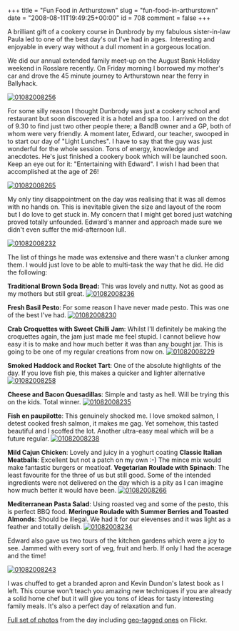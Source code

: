 +++
title = "Fun Food in Arthurstown"
slug = "fun-food-in-arthurstown"
date = "2008-08-11T19:49:25+00:00"
id = 708
comment = false
+++

A brilliant gift of a cookery course in Dunbrody by my fabulous sister-in-law Paula led to one of the best day's out I've had in ages.  Interesting and enjoyable in every way without a dull moment in a gorgeous location.

We did our annual extended family meet-up on the August Bank Holiday weekend in Rosslare recently. On Friday morning I borrowed my mother's car and drove the 45 minute journey to Arthurstown near the ferry in Ballyhack.

[![01082008256](/images/flickr/2024_download/2752376585_122ab01dc7.jpg)](http://www.flickr.com/photos/bandon1/2752376585/ "01082008256 by bandon1, on Flickr")

For some silly reason I thought Dunbrody was just a cookery school and restaurant but soon discovered it is a hotel and spa too. I arrived on the dot of 9.30 to find just two other people there; a BandB owner and a GP, both of whom were very friendly. A moment later, Edward, our teacher, swooped in to start our day of "Light Lunches". I have to say that the guy was just wonderful for the whole session. Tons of energy, knowledge and anecdotes. He's just finished a cookery book which will be launched soon. Keep an eye out for it: "Entertaining with Edward". I wish I had been that accomplished at the age of 26!

[![01082008265](/images/flickr/2024_download/2752380947_66c8c54400.jpg)](http://www.flickr.com/photos/bandon1/2752380947/ "01082008265 by bandon1, on Flickr")

My only tiny disappointment on the day was realising that it was all demos with no hands on. This is inevitable given the size and layout of the room but I do love to get stuck in. My concern that I might get bored just watching proved totally unfounded. Edward's manner and approach made sure we didn't even suffer the mid-afternoon lull.

[![01082008232](/images/flickr/2024_download/2752364157_69c0f20cfd.jpg)](http://www.flickr.com/photos/bandon1/2752364157/ "01082008232 by bandon1, on Flickr")

The list of things he made was extensive and there wasn't a clunker among them. I would just love to be able to multi-task the way that he did. He did the following:

**Traditional Brown Soda Bread:** This was lovely and nutty. Not as good as my mothers but still great.
[![01082008236](/images/flickr/2024_download/2752365329_c517e12287.jpg)](http://www.flickr.com/photos/bandon1/2752365329/ "01082008236 by bandon1, on Flickr")

**Fresh Basil Pesto**: For some reason I have never made pesto. This was one of the best I've had.
[![01082008230](/images/flickr/2024_download/2753197414_cba1f04bdb.jpg)](http://www.flickr.com/photos/bandon1/2753197414/ "01082008230 by bandon1, on Flickr")

**Crab Croquettes with Sweet Chilli Jam**: Whilst I'll definitely be making the croquettes again, the jam just made me feel stupid. I cannot believe how easy it is to make and how much better it was than any bought jar. This is going to be one of my regular creations from now on.
[![01082008229](/images/flickr/2024_download/2753197044_0a631891db.jpg)](http://www.flickr.com/photos/bandon1/2753197044/ "01082008229 by bandon1, on Flickr")

**Smoked Haddock and Rocket Tart**: One of the absolute highlights of the day. If you love fish pie, this makes a quicker and lighter alternative
[![01082008258](/images/flickr/2024_download/2752377309_0927e7c3e1.jpg)](http://www.flickr.com/photos/bandon1/2752377309/ "01082008258 by bandon1, on Flickr")

**Cheese and Bacon Quesadillas**: Simple and tasty as hell. Will be trying this on the kids. Total winner.
[![01082008235](/images/flickr/2024_download/2753199112_d585920fa1.jpg)](http://www.flickr.com/photos/bandon1/2753199112/ "01082008235 by bandon1, on Flickr")

**Fish en paupilotte**: This genuinely shocked me. I love smoked salmon, I detest cooked fresh salmon, it makes me gag. Yet somehow, this tasted beautiful and I scoffed the lot. Another ultra-easy meal which will be a future regular.
[![01082008238](/images/flickr/2024_download/2752365969_6d2f839976.jpg)](http://www.flickr.com/photos/bandon1/2752365969/ "01082008238 by bandon1, on Flickr")

**Mild Cajun Chicken**: Lovely and juicy in a yoghurt coating
**Classic Italian Meatballs**: Excellent but not a patch on my own :-) The mince mix would make fantastic burgers or meatloaf.
**Vegetarian Roulade with Spinach**: The least favourite for the three of us but still good. Some of the intended ingredients were not delivered on the day which is a pity as I can imagine how much better it would have been.
[![01082008266](/images/flickr/2024_download/2753215368_4393a02ffd.jpg)](http://www.flickr.com/photos/bandon1/2753215368/ "01082008266 by bandon1, on Flickr")

**Mediterranean Pasta Salad**: Using roasted veg and some of the pesto, this is perfect BBQ food.
**Meringue Roulade with Summer Berries and Toasted Almonds**: Should be illegal. We had it for our elevenses and it was light as a feather and totally delish.
[![01082008234](/images/flickr/2024_download/2753198712_329d00b9bd.jpg)](http://www.flickr.com/photos/bandon1/2753198712/ "01082008234 by bandon1, on Flickr")

Edward also gave us two tours of the kitchen gardens which were a joy to see. Jammed with every sort of veg, fruit and herb. If only I had the acerage and the time!

[![01082008243](/images/flickr/2024_download/2753203008_b729347d7e.jpg)](http://www.flickr.com/photos/bandon1/2753203008/ "01082008243 by bandon1, on Flickr")

I was chuffed to get a branded apron and Kevin Dundon's latest book as I left. This course won't teach you amazing new techniques if you are already a solid home chef but it will give you tons of ideas for tasty interesting family meals. It's also a perfect day of relaxation and fun.

[Full set of photos](http://flickr.com/photos/bandon1/sets/72157606664183686/) from the day including [geo-tagged ones](http://flickr.com/photos/bandon1/2752380947/map/?view=everyones) on Flickr.
